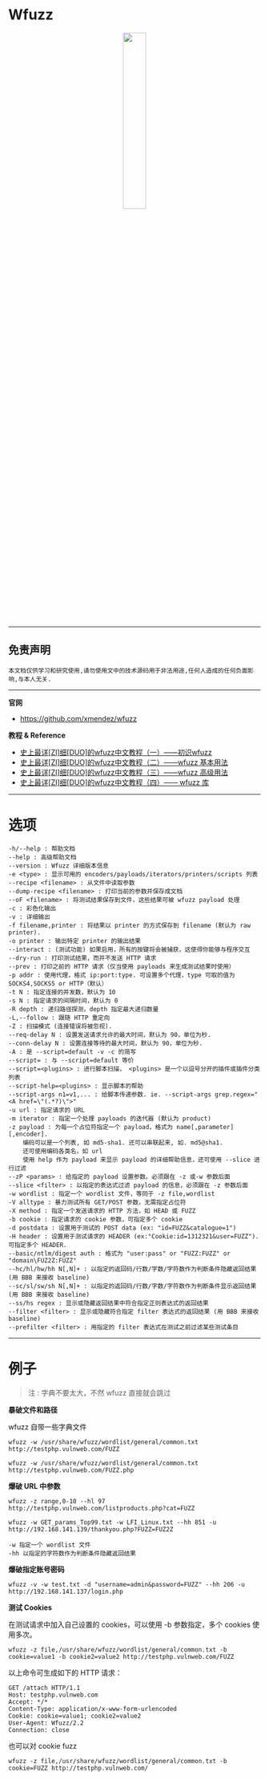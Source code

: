 # Wfuzz

<p align="center">
    <img src="../../../assets/img/logo/wfuzz.svg" width="30%">
</p>

---

## 免责声明

`本文档仅供学习和研究使用,请勿使用文中的技术源码用于非法用途,任何人造成的任何负面影响,与本人无关.`

---

**官网**
- https://github.com/xmendez/wfuzz

**教程 & Reference**
- [史上最详[ZI]细[DUO]的wfuzz中文教程（一）——初识wfuzz](https://www.freebuf.com/column/163553.html)
- [史上最详[ZI]细[DUO]的wfuzz中文教程（二）——wfuzz 基本用法](https://www.freebuf.com/column/163632.html)
- [史上最详[ZI]细[DUO]的wfuzz中文教程（三）——wfuzz 高级用法](https://www.freebuf.com/column/163787.html)
- [史上最详[ZI]细[DUO]的wfuzz中文教程（四）—— wfuzz 库](https://www.freebuf.com/column/164079.html)

---

# 选项

```
-h/--help : 帮助文档
--help : 高级帮助文档
--version : Wfuzz 详细版本信息
-e <type> : 显示可用的 encoders/payloads/iterators/printers/scripts 列表
--recipe <filename> : 从文件中读取参数
--dump-recipe <filename> : 打印当前的参数并保存成文档
--oF <filename> : 将测试结果保存到文件，这些结果可被 wfuzz payload 处理
-c : 彩色化输出
-v : 详细输出
-f filename,printer : 将结果以 printer 的方式保存到 filename (默认为 raw printer).
-o printer : 输出特定 printer 的输出结果
--interact : (测试功能) 如果启用，所有的按键将会被捕获，这使得你能够与程序交互
--dry-run : 打印测试结果，而并不发送 HTTP 请求
--prev : 打印之前的 HTTP 请求（仅当使用 payloads 来生成测试结果时使用）
-p addr : 使用代理，格式 ip:port:type. 可设置多个代理，type 可取的值为 SOCKS4,SOCKS5 or HTTP（默认）
-t N : 指定连接的并发数，默认为 10
-s N : 指定请求的间隔时间，默认为 0
-R depth : 递归路径探测，depth 指定最大递归数量
-L,--follow : 跟随 HTTP 重定向
-Z : 扫描模式 (连接错误将被忽视).
--req-delay N : 设置发送请求允许的最大时间，默认为 90，单位为秒.
--conn-delay N : 设置连接等待的最大时间，默认为 90，单位为秒.
-A : 是 --script=default -v -c 的简写
--script= : 与 --script=default 等价
--script=<plugins> : 进行脚本扫描， <plugins> 是一个以逗号分开的插件或插件分类列表
--script-help=<plugins> : 显示脚本的帮助
--script-args n1=v1,... : 给脚本传递参数. ie. --script-args grep.regex="<A href=\"(.*?)\">"
-u url : 指定请求的 URL
-m iterator : 指定一个处理 payloads 的迭代器 (默认为 product)
-z payload : 为每一个占位符指定一个 payload，格式为 name[,parameter][,encoder].
    编码可以是一个列表, 如 md5-sha1. 还可以串联起来, 如. md5@sha1.
    还可使用编码各类名，如 url
    使用 help 作为 payload 来显示 payload 的详细帮助信息，还可使用 --slice 进行过滤
--zP <params> : 给指定的 payload 设置参数。必须跟在 -z 或-w 参数后面
--slice <filter> : 以指定的表达式过滤 payload 的信息，必须跟在 -z 参数后面
-w wordlist : 指定一个 wordlist 文件，等同于 -z file,wordlist
-V alltype : 暴力测试所有 GET/POST 参数，无需指定占位符
-X method : 指定一个发送请求的 HTTP 方法，如 HEAD 或 FUZZ
-b cookie : 指定请求的 cookie 参数，可指定多个 cookie
-d postdata : 设置用于测试的 POST data (ex: "id=FUZZ&catalogue=1")
-H header : 设置用于测试请求的 HEADER (ex:"Cookie:id=1312321&user=FUZZ"). 可指定多个 HEADER.
--basic/ntlm/digest auth : 格式为 "user:pass" or "FUZZ:FUZZ" or "domain\FUZ2Z:FUZZ"
--hc/hl/hw/hh N[,N]+ : 以指定的返回码/行数/字数/字符数作为判断条件隐藏返回结果 (用 BBB 来接收 baseline)
--sc/sl/sw/sh N[,N]+ : 以指定的返回码/行数/字数/字符数作为判断条件显示返回结果 (用 BBB 来接收 baseline)
--ss/hs regex : 显示或隐藏返回结果中符合指定正则表达式的返回结果
--filter <filter> : 显示或隐藏符合指定 filter 表达式的返回结果 (用 BBB 来接收 baseline)
--prefilter <filter> : 用指定的 filter 表达式在测试之前过滤某些测试条目
```

---

# 例子

> 注 : 字典不要太大，不然 wfuzz 直接就会跳过

**暴破文件和路径**

wfuzz 自带一些字典文件
```
wfuzz -w /usr/share/wfuzz/wordlist/general/common.txt http://testphp.vulnweb.com/FUZZ

wfuzz -w /usr/share/wfuzz/wordlist/general/common.txt http://testphp.vulnweb.com/FUZZ.php
```

**爆破 URL 中参数**

```
wfuzz -z range,0-10 --hl 97 http://testphp.vulnweb.com/listproducts.php?cat=FUZZ

wfuzz -w GET_params_Top99.txt -w LFI_Linux.txt --hh 851 -u http://192.168.141.139/thankyou.php?FUZZ=FUZ2Z

-w 指定一个 wordlist 文件
-hh 以指定的字符数作为判断条件隐藏返回结果
```

**爆破指定账号密码**

```
wfuzz -v -w test.txt -d "username=admin&password=FUZZ" --hh 206 -u http://192.168.141.137/login.php
```

**测试 Cookies**

在测试请求中加入自己设置的 cookies，可以使用 -b 参数指定，多个 cookies 使用多次。
```
wfuzz -z file,/usr/share/wfuzz/wordlist/general/common.txt -b cookie=value1 -b cookie2=value2 http://testphp.vulnweb.com/FUZZ
```

以上命令可生成如下的 HTTP 请求：
```
GET /attach HTTP/1.1
Host: testphp.vulnweb.com
Accept: */*
Content-Type: application/x-www-form-urlencoded
Cookie: cookie=value1; cookie2=value2
User-Agent: Wfuzz/2.2
Connection: close
```
也可以对 cookie fuzz
```
wfuzz -z file,/usr/share/wfuzz/wordlist/general/common.txt -b cookie=FUZZ http://testphp.vulnweb.com/
```
